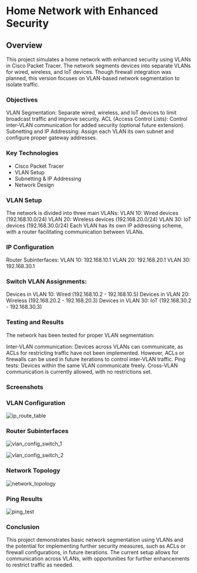# Home Network with Enhanced Security

## Overview
This project simulates a home network with enhanced security using VLANs in Cisco Packet Tracer. The network segments devices into separate VLANs for wired, wireless, and IoT devices. Though firewall integration was planned, this version focuses on VLAN-based network segmentation to isolate traffic.

### Objectives
VLAN Segmentation: Separate wired, wireless, and IoT devices to limit broadcast traffic and improve security.
ACL (Access Control Lists): Control inter-VLAN communication for added security (optional future extension).
Subnetting and IP Addressing: Assign each VLAN its own subnet and configure proper gateway addresses.

### Key Technologies
- Cisco Packet Tracer
- VLAN Setup
- Subnetting & IP Addressing
- Network Design

### VLAN Setup 
The network is divided into three main VLANs:
VLAN 10: Wired devices (192.168.10.0/24)
VLAN 20: Wireless devices (192.168.20.0/24)
VLAN 30: IoT devices (192.168.30.0/24)
Each VLAN has its own IP addressing scheme, with a router facilitating communication between VLANs.

### IP Configuration
Router Subinterfaces:
VLAN 10: 192.168.10.1
VLAN 20: 192.168.20.1
VLAN 30: 192.168.30.1

### Switch VLAN Assignments:
Devices in VLAN 10: Wired (192.168.10.2 - 192.168.10.5)
Devices in VLAN 20: Wireless (192.168.20.2 - 192.168.20.3)
Devices in VLAN 30: IoT (192.168.30.2 - 192.168.30.3)

### Testing and Results
The network has been tested for proper VLAN segmentation:

Inter-VLAN communication: Devices across VLANs can communicate, as ACLs for restricting traffic have not been implemented. However, ACLs or firewalls can be used in future iterations to control inter-VLAN traffic.
Ping tests: Devices within the same VLAN communicate freely. Cross-VLAN communication is currently allowed, with no restrictions set.

### Screenshots

### VLAN Configuration

![ip_route_table](https://github.com/user-attachments/assets/444d3469-3d6f-4083-8e45-b70275bd53cd)

### Router Subinterfaces

![vlan_config_switch_1](https://github.com/user-attachments/assets/a880d0d7-3c69-4d20-a1ed-b0457d1de450)

![vlan_config_switch_2](https://github.com/user-attachments/assets/96b257b5-eb61-4e62-b376-501243d82097)

### Network Topology

![network_topology](https://github.com/user-attachments/assets/48818aba-56c1-4335-a457-f83e441ed667)

### Ping Results

![ping_test](https://github.com/user-attachments/assets/bacb794c-043d-4b8d-b6c2-6a13c70d116e)

### Conclusion
This project demonstrates basic network segmentation using VLANs and the potential for implementing further security measures, such as ACLs or firewall configurations, in future iterations. The current setup allows for communication across VLANs, with opportunities for further enhancements to restrict traffic as needed.
